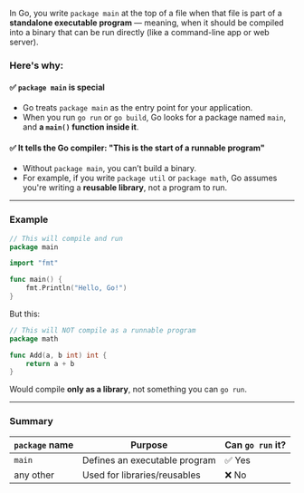 In Go, you write `package main` at the top of a file when that file is part of a **standalone executable program** — meaning, when it should be compiled into a binary that can be run directly (like a command-line app or web server).

### Here's why:

#### ✅ `package main` is **special**
- Go treats `package main` as the entry point for your application.
- When you run `go run` or `go build`, Go looks for a package named `main`, and **a `main()` function inside it**.

#### ✅ It tells the Go compiler: "This is the start of a runnable program"
- Without `package main`, you can’t build a binary.
- For example, if you write `package util` or `package math`, Go assumes you're writing a **reusable library**, not a program to run.

---

### Example

```go
// This will compile and run
package main

import "fmt"

func main() {
	fmt.Println("Hello, Go!")
}
```

But this:

```go
// This will NOT compile as a runnable program
package math

func Add(a, b int) int {
	return a + b
}
```

Would compile **only as a library**, not something you can `go run`.

---

### Summary

| `package` name | Purpose                            | Can `go run` it? |
|----------------|-------------------------------------|------------------|
| `main`         | Defines an executable program       | ✅ Yes           |
| any other      | Used for libraries/reusables        | ❌ No            |

